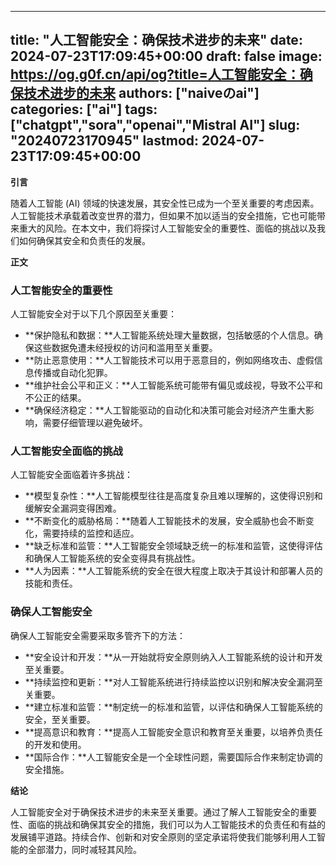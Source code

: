 
---
title: "人工智能安全：确保技术进步的未来"
date: 2024-07-23T17:09:45+00:00
draft: false
image: https://og.g0f.cn/api/og?title=人工智能安全：确保技术进步的未来
authors: ["naiveのai"]
categories: ["ai"]
tags: ["chatgpt","sora","openai","Mistral AI"]
slug: "20240723170945"
lastmod: 2024-07-23T17:09:45+00:00
---
**引言**

随着人工智能 (AI) 领域的快速发展，其安全性已成为一个至关重要的考虑因素。人工智能技术承载着改变世界的潜力，但如果不加以适当的安全措施，它也可能带来重大的风险。在本文中，我们将探讨人工智能安全的重要性、面临的挑战以及我们如何确保其安全和负责任的发展。

**正文**

### 人工智能安全的重要性

人工智能安全对于以下几个原因至关重要：

- **保护隐私和数据：**人工智能系统处理大量数据，包括敏感的个人信息。确保这些数据免遭未经授权的访问和滥用至关重要。
- **防止恶意使用：**人工智能技术可以用于恶意目的，例如网络攻击、虚假信息传播或自动化犯罪。
- **维护社会公平和正义：**人工智能系统可能带有偏见或歧视，导致不公平和不公正的结果。
- **确保经济稳定：**人工智能驱动的自动化和决策可能会对经济产生重大影响，需要仔细管理以避免破坏。

### 人工智能安全面临的挑战

人工智能安全面临着许多挑战：

- **模型复杂性：**人工智能模型往往是高度复杂且难以理解的，这使得识别和缓解安全漏洞变得困难。
- **不断变化的威胁格局：**随着人工智能技术的发展，安全威胁也会不断变化，需要持续的监控和适应。
- **缺乏标准和监管：**人工智能安全领域缺乏统一的标准和监管，这使得评估和确保人工智能系统的安全变得具有挑战性。
- **人为因素：**人工智能系统的安全在很大程度上取决于其设计和部署人员的技能和责任。

### 确保人工智能安全

确保人工智能安全需要采取多管齐下的方法：

- **安全设计和开发：**从一开始就将安全原则纳入人工智能系统的设计和开发至关重要。
- **持续监控和更新：**对人工智能系统进行持续监控以识别和解决安全漏洞至关重要。
- **建立标准和监管：**制定统一的标准和监管，以评估和确保人工智能系统的安全，至关重要。
- **提高意识和教育：**提高人工智能安全意识和教育至关重要，以培养负责任的开发和使用。
- **国际合作：**人工智能安全是一个全球性问题，需要国际合作来制定协调的安全措施。

**结论**

人工智能安全对于确保技术进步的未来至关重要。通过了解人工智能安全的重要性、面临的挑战和确保其安全的措施，我们可以为人工智能技术的负责任和有益的发展铺平道路。持续合作、创新和对安全原则的坚定承诺将使我们能够利用人工智能的全部潜力，同时减轻其风险。